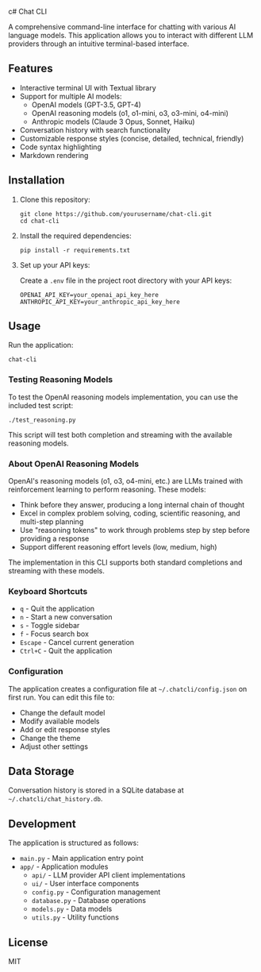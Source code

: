 
c# Chat CLI

A comprehensive command-line interface for chatting with various AI language models. This application allows you to interact with different LLM providers through an intuitive terminal-based interface.

## Features

- Interactive terminal UI with Textual library
- Support for multiple AI models:
  - OpenAI models (GPT-3.5, GPT-4)
  - OpenAI reasoning models (o1, o1-mini, o3, o3-mini, o4-mini)
  - Anthropic models (Claude 3 Opus, Sonnet, Haiku)
- Conversation history with search functionality
- Customizable response styles (concise, detailed, technical, friendly)
- Code syntax highlighting
- Markdown rendering

## Installation

1. Clone this repository:
   ```
   git clone https://github.com/yourusername/chat-cli.git
   cd chat-cli
   ```

2. Install the required dependencies:
   ```
   pip install -r requirements.txt
   ```

3. Set up your API keys:
   
   Create a `.env` file in the project root directory with your API keys:
   ```
   OPENAI_API_KEY=your_openai_api_key_here
   ANTHROPIC_API_KEY=your_anthropic_api_key_here
   ```

## Usage

Run the application:
```
chat-cli
```

### Testing Reasoning Models

To test the OpenAI reasoning models implementation, you can use the included test script:
```
./test_reasoning.py
```

This script will test both completion and streaming with the available reasoning models.

### About OpenAI Reasoning Models

OpenAI's reasoning models (o1, o3, o4-mini, etc.) are LLMs trained with reinforcement learning to perform reasoning. These models:

- Think before they answer, producing a long internal chain of thought
- Excel in complex problem solving, coding, scientific reasoning, and multi-step planning
- Use "reasoning tokens" to work through problems step by step before providing a response
- Support different reasoning effort levels (low, medium, high)

The implementation in this CLI supports both standard completions and streaming with these models.

### Keyboard Shortcuts

- `q` - Quit the application
- `n` - Start a new conversation
- `s` - Toggle sidebar
- `f` - Focus search box
- `Escape` - Cancel current generation
- `Ctrl+C` - Quit the application

### Configuration

The application creates a configuration file at `~/.chatcli/config.json` on first run. You can edit this file to:

- Change the default model
- Modify available models
- Add or edit response styles
- Change the theme
- Adjust other settings

## Data Storage

Conversation history is stored in a SQLite database at `~/.chatcli/chat_history.db`.

## Development

The application is structured as follows:

- `main.py` - Main application entry point
- `app/` - Application modules
  - `api/` - LLM provider API client implementations
  - `ui/` - User interface components
  - `config.py` - Configuration management
  - `database.py` - Database operations
  - `models.py` - Data models
  - `utils.py` - Utility functions

## License

MIT
